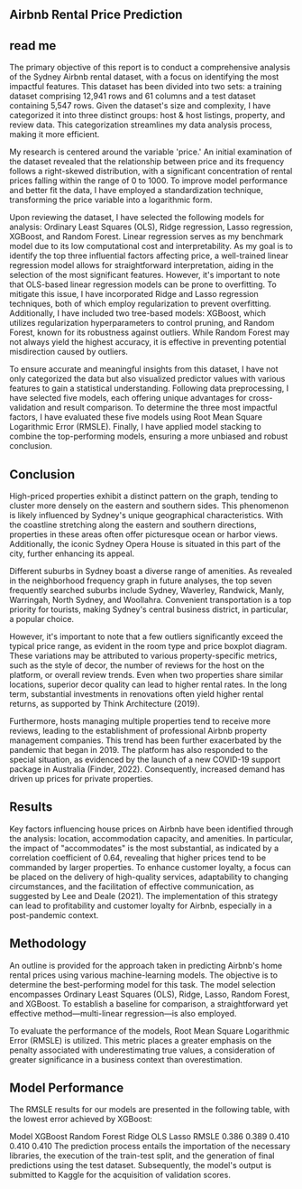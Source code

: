 ## Airbnb Rental Price Prediction
## read me
The primary objective of this report is to conduct a comprehensive analysis of the Sydney Airbnb rental dataset, with a focus on identifying the most impactful features. This dataset has been divided into two sets: a training dataset comprising 12,941 rows and 61 columns and a test dataset containing 5,547 rows. Given the dataset's size and complexity, I have categorized it into three distinct groups: host & host listings, property, and review data. This categorization streamlines my data analysis process, making it more efficient.

My research is centered around the variable 'price.' An initial examination of the dataset revealed that the relationship between price and its frequency follows a right-skewed distribution, with a significant concentration of rental prices falling within the range of 0 to 1000. To improve model performance and better fit the data, I have employed a standardization technique, transforming the price variable into a logarithmic form.

Upon reviewing the dataset, I have selected the following models for analysis: Ordinary Least Squares (OLS), Ridge regression, Lasso regression, XGBoost, and Random Forest. Linear regression serves as my benchmark model due to its low computational cost and interpretability. As my goal is to identify the top three influential factors affecting price, a well-trained linear regression model allows for straightforward interpretation, aiding in the selection of the most significant features. However, it's important to note that OLS-based linear regression models can be prone to overfitting. To mitigate this issue, I have incorporated Ridge and Lasso regression techniques, both of which employ regularization to prevent overfitting. Additionally, I have included two tree-based models: XGBoost, which utilizes regularization hyperparameters to control pruning, and Random Forest, known for its robustness against outliers. While Random Forest may not always yield the highest accuracy, it is effective in preventing potential misdirection caused by outliers.

To ensure accurate and meaningful insights from this dataset, I have not only categorized the data but also visualized predictor values with various features to gain a statistical understanding. Following data preprocessing, I have selected five models, each offering unique advantages for cross-validation and result comparison. To determine the three most impactful factors, I have evaluated these five models using Root Mean Square Logarithmic Error (RMSLE). Finally, I have applied model stacking to combine the top-performing models, ensuring a more unbiased and robust conclusion.

## Conclusion
High-priced properties exhibit a distinct pattern on the graph, tending to cluster more densely on the eastern and southern sides. This phenomenon is likely influenced by Sydney's unique geographical characteristics. With the coastline stretching along the eastern and southern directions, properties in these areas often offer picturesque ocean or harbor views. Additionally, the iconic Sydney Opera House is situated in this part of the city, further enhancing its appeal.

Different suburbs in Sydney boast a diverse range of amenities. As revealed in the neighborhood frequency graph in future analyses, the top seven frequently searched suburbs include Sydney, Waverley, Randwick, Manly, Warringah, North Sydney, and Woollahra. Convenient transportation is a top priority for tourists, making Sydney's central business district, in particular, a popular choice.

However, it's important to note that a few outliers significantly exceed the typical price range, as evident in the room type and price boxplot diagram. These variations may be attributed to various property-specific metrics, such as the style of decor, the number of reviews for the host on the platform, or overall review trends. Even when two properties share similar locations, superior decor quality can lead to higher rental rates. In the long term, substantial investments in renovations often yield higher rental returns, as supported by Think Architecture (2019).

Furthermore, hosts managing multiple properties tend to receive more reviews, leading to the establishment of professional Airbnb property management companies. This trend has been further exacerbated by the pandemic that began in 2019. The platform has also responded to the special situation, as evidenced by the launch of a new COVID-19 support package in Australia (Finder, 2022). Consequently, increased demand has driven up prices for private properties.
## Results
Key factors influencing house prices on Airbnb have been identified through the analysis: location, accommodation capacity, and amenities. In particular, the impact of "accommodates" is the most substantial, as indicated by a correlation coefficient of 0.64, revealing that higher prices tend to be commanded by larger properties. To enhance customer loyalty, a focus can be placed on the delivery of high-quality services, adaptability to changing circumstances, and the facilitation of effective communication, as suggested by Lee and Deale (2021). The implementation of this strategy can lead to profitability and customer loyalty for Airbnb, especially in a post-pandemic context.

## Methodology
An outline is provided for the approach taken in predicting Airbnb's home rental prices using various machine-learning models. The objective is to determine the best-performing model for this task. The model selection encompasses Ordinary Least Squares (OLS), Ridge, Lasso, Random Forest, and XGBoost. To establish a baseline for comparison, a straightforward yet effective method—multi-linear regression—is also employed.

To evaluate the performance of the models, Root Mean Square Logarithmic Error (RMSLE) is utilized. This metric places a greater emphasis on the penalty associated with underestimating true values, a consideration of greater significance in a business context than overestimation.

## Model Performance
The RMSLE results for our models are presented in the following table, with the lowest error achieved by XGBoost:

Model	XGBoost	Random Forest	Ridge	OLS	Lasso
RMSLE	0.386	0.389	0.410	0.410	0.410
The prediction process entails the importation of the necessary libraries, the execution of the train-test split, and the generation of final predictions using the test dataset. Subsequently, the model's output is submitted to Kaggle for the acquisition of validation scores.







